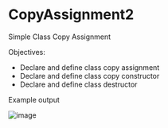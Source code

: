 # CopyAssignment2
Simple Class Copy Assignment 



Objectives:
- Declare and define class copy assignment
- Declare and define class copy constructor
- Declare and define class destructor


Example output

![image](https://user-images.githubusercontent.com/97081479/188816661-e4c64f22-08bf-41f1-997c-41310c085f58.png)

